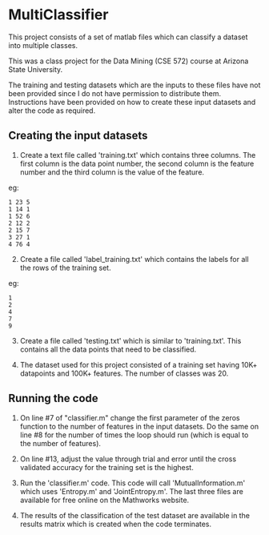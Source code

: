 MultiClassifier
===============

This project consists of a set of matlab files which can classify a dataset into multiple classes.

This was a class project for the Data Mining (CSE 572) course at Arizona State University.

The training and testing datasets which are the inputs to these files have not been provided since I do not have permission to distribute them. Instructions have been provided on how to create these input datasets and alter the code as required.

Creating the input datasets
---------------------------

1. Create a text file called 'training.txt' which contains three columns. The first column is the data point number, the second column is the feature number and the third column is the value of the feature.

eg:  

	1 23 5
	1 14 1
	1 52 6
	2 12 2
	2 15 7
	3 27 1
	4 76 4

2. Create a file called 'label_training.txt' which contains the labels for all the rows of the training set.

eg: 

	1
	2
	4
	7
	9

3. Create a file called 'testing.txt' which is similar to 'training.txt'. This contains all the data points that need to be classified.

4. The dataset used for this project consisted of a training set having 10K+ datapoints and 100K+ features. The number of classes was 20.

Running the code
----------------   	

1. On line #7 of "classifier.m" change the first parameter of the zeros function to the number of features in the input datasets. Do the same on line #8 for the number of times the loop should run (which is equal to the number of features).

2. On line #13, adjust the value through trial and error until the cross validated accuracy for the training set is the highest.

3. Run the 'classifier.m' code. This code will call 'MutualInformation.m' which uses 'Entropy.m' and 'JointEntropy.m'. The last three files are available for free online on the Mathworks website.  
  
4. The results of the classification of the test dataset are available in the results matrix which is created when the code terminates.       
